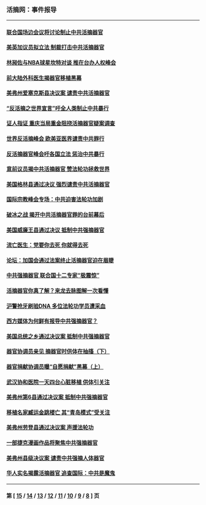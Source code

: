 ### 活摘网：事件报导
---
#### [联合国场边会议将讨论制止中共活摘器官](../../pages/nf5877/n13656361.md?04080430) 
#### [美英加议员拟立法 制裁打击中共活摘器官](../../pages/nf5877/n13430251.md?04080430) 
#### [林昶佐与NBA球星坎特对谈 推在台办人权峰会](../../pages/nf5877/n13414467.md?04080430) 
#### [前大陆外科医生揭器官移植黑幕](../../pages/nf5877/n13401416.md?04080430) 
#### [美弗州爱塞克斯县决议案 谴责中共活摘器官](../../pages/nf5877/n13320919.md?04080430) 
#### [“反活摘之世界宣言”吁全人类制止中共暴行](../../pages/nf5877/n13259730.md?04080430) 
#### [证人指证 重庆当局重金阻挠活摘器官疑案调查](../../pages/nf5877/n13259127.md?04080430) 
#### [世界反活摘峰会 欧美亚医界谴责中共罪行](../../pages/nf5877/n13253550.md?04080430) 
#### [反活摘器官峰会吁各国立法 惩治中共暴行](../../pages/nf5877/n13245052.md?04080430) 
#### [意前议员揭中共活摘器官 赞法轮功拯救世界](../../pages/nf5877/n13203445.md?04080430) 
#### [美国格林县通过决议 强烈谴责中共活摘器官](../../pages/nf5877/n13119367.md?04080430) 
#### [国际宗教峰会专场：中共迫害法轮功加剧](../../pages/nf5877/n13088279.md?04080430) 
#### [破冰之战 揭开中共活摘器官罪的台前幕后](../../pages/nf5877/n13082457.md?04080430) 
#### [美国威廉王县通过决议 抵制中共强摘器官](../../pages/nf5877/n13056521.md?04080430) 
#### [流亡医生：党要你去死 你就得去死](../../pages/nf5877/n13052835.md?04080430) 
#### [论坛：加国会通过法案终止活摘器官迫在眉睫](../../pages/nf5877/n13029839.md?04080430) 
#### [中共强摘器官 联合国十二专家“极震惊”](../../pages/nf5877/n13024313.md?04080430) 
#### [活摘器官你真了解？来龙去脉图解一次看懂](../../pages/nf5877/n13013820.md?04080430) 
#### [沪警抢牙刷验DNA 多位法轮功学员遭采血](../../pages/nf5877/n12969218.md?04080430) 
#### [西方媒体为何鲜有报导中共强摘器官？](../../pages/nf5877/n12932034.md?04080430) 
#### [美国总统之乡通过决议案 抵制中共强摘器官](../../pages/nf5877/n12908242.md?04080430) 
#### [器官协调员亲见 摘器官时供体在抽搐（下）](../../pages/nf5877/n12898622.md?04080430) 
#### [器官捐献协调员曝“自愿捐献”黑幕（上）](../../pages/nf5877/n12878830.md?04080430) 
#### [武汉协和医院一天四台心脏移植 供体引关注](../../pages/nf5877/n12863175.md?04080430) 
#### [美弗州第6县通过决议案 抵制中共强摘器官](../../pages/nf5877/n12805218.md?04080430) 
#### [移植名家臧运金跳楼亡 其“青岛模式”受关注](../../pages/nf5877/n12803746.md?04080430) 
#### [美弗州劳登县通过决议案 声援法轮功](../../pages/nf5877/n12785715.md?04080430) 
#### [一部捷克漫画作品将聚焦中共强摘器官](../../pages/nf5877/n12785954.md?04080430) 
#### [美弗州县级决议案 谴责中共强摘人体器官](../../pages/nf5877/n12721290.md?04080430) 
#### [华人实名揭露活摘器官 追查国际：中共是魔鬼](../../pages/nf5877/n12691724.md?04080430) 

---
#### 第 [ [15](./15.md?04080430) / [14](./14.md?04080430) / [13](./13.md?04080430) / [12](./12.md?04080430) / [11](./11.md?04080430) / [10](./10.md?04080430) / [9](./9.md?04080430) / [8](./8.md?04080430) ] 页
